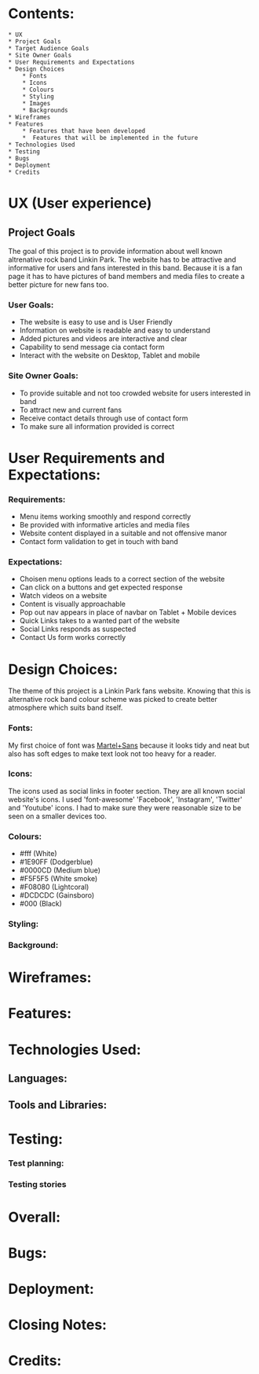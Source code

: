 # Contents:
    * UX 
    * Project Goals
    * Target Audience Goals
    * Site Owner Goals
    * User Requirements and Expectations
    * Design Choices 
        * Fonts
        * Icons
        * Colours
        * Styling
        * Images
        * Backgrounds
    * Wireframes 
    * Features 
        * Features that have been developed
        *  Features that will be implemented in the future
    * Technologies Used 
    * Testing 
    * Bugs 
    * Deployment 
    * Credits 

# UX (User experience)

## Project Goals
The goal of this project is to provide information about well known altrenative rock band Linkin Park. The website has to be attractive 
and informative for users and fans interested in this band. Because it is a fan page it has to have pictures of band members and media 
files to create a better picture for new fans too.

### User Goals:
* The website is easy to use and is User Friendly
* Information on website is readable and easy to understand
* Added pictures and videos are interactive and clear
* Capability to send message cia contact form
* Interact with the website on Desktop, Tablet and mobile 

### Site Owner Goals:
* To provide suitable and not too crowded website for users interested in band
* To attract new and current fans 
* Receive contact details through use of contact form
* To make sure all information provided is correct 

# User Requirements and Expectations:

### Requirements:
* Menu items working smoothly and respond correctly
* Be provided with informative articles and media files
* Website content displayed in a suitable and not offensive manor
* Contact form validation to get in touch with band

### Expectations:
* Choisen menu options leads to a correct section of the website
* Can click on a buttons and get expected response
* Watch videos on a website
* Content is visually approachable 
* Pop out nav appears in place of navbar on Tablet + Mobile devices
* Quick Links takes to a wanted part of the website
* Social Links responds as suspected
* Contact Us form works correctly

# Design Choices:
The theme of this project is a Linkin Park fans website. Knowing that this is alternative rock band colour scheme was picked to create 
better atmosphere which suits band itself.

### Fonts:
My first choice of font was <a href="https://fonts.google.com/?query=Martel+Sans&selection.family=Lato">Martel+Sans</a> because it looks
tidy and neat but also has soft edges to make text look not too heavy for a reader.

### Icons:
The icons used as social links in footer section. They are all known social website's icons. I used 'font-awesome' 'Facebook', 'Instagram', 'Twitter'
and 'Youtube' icons. I had to make sure they were reasonable size to be seen on a smaller devices too.

### Colours:
* #fff (White)
* #1E90FF (Dodgerblue)
* #0000CD (Medium blue)
* #F5F5F5 (White smoke)
* #F08080 (Lightcoral)
* #DCDCDC (Gainsboro)
* #000 (Black)

### Styling:

### Background:

# Wireframes:

# Features:

# Technologies Used:

## Languages:

## Tools and Libraries:

# Testing:

### Test planning:

### Testing stories

# Overall:

# Bugs:

# Deployment:

# Closing Notes:

# Credits: